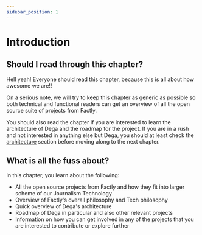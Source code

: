 ```yaml
---
sidebar_position: 1
---
```


# Introduction

## Should I read through this chapter?

Hell yeah! Everyone should read this chapter, because this is all about how awesome we are!!

On a serious note, we will try to keep this chapter as generic as possible so both technical and functional readers can get an overview of all the open source suite of projects from Factly. 

You should also read the chapter if you are interested to learn the architecture of Dega and the roadmap for the project. If you are in a rush and not interested in anything else but Dega, you should at least check the [architecture](/docs/ecosystem/architecture) section before moving along to the next chapter.

## What is all the fuss about?

In this chapter, you learn about the following:

- All the open source projects from Factly and how they fit into larger scheme of our Journalism Technology
- Overview of Factly's overall philosophy and Tech philosophy
- Quick overview of Dega's architecture
- Roadmap of Dega in particular and also other relevant projects 
- Information on how you can get involved in any of the projects that you are interested to contribute or explore further
